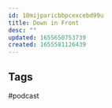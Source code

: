 ```yaml
---
id: 10mijparicbbpcexcebd99u
title: Down in Front
desc: ""
updated: 1655650753739
created: 1655581126439
---
```


## Tags

#podcast
